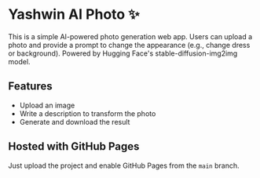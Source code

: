# Yashwin AI Photo ✨

This is a simple AI-powered photo generation web app. Users can upload a photo and provide a prompt to change the appearance (e.g., change dress or background). Powered by Hugging Face's stable-diffusion-img2img model.

## Features
- Upload an image
- Write a description to transform the photo
- Generate and download the result

## Hosted with GitHub Pages
Just upload the project and enable GitHub Pages from the `main` branch.
